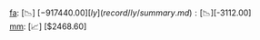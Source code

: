 [fa](record/fa/summary.md): [📉] [$-917440.00]  
[ly](record/ly/summary.md): [📉] [$-3112.00]  
[mm](record/mm/summary.md): [📈] [$2468.60]  
